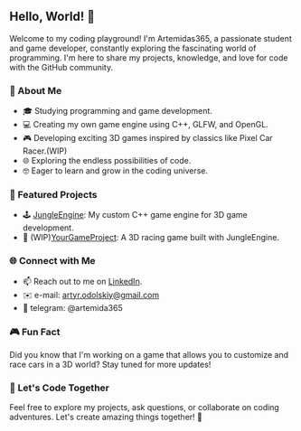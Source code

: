 ## Hello, World! 👋

Welcome to my coding playground! I'm Artemidas365, a passionate student and game developer, constantly exploring the fascinating world of programming. I'm here to share my projects, knowledge, and love for code with the GitHub community.

### 🚀 About Me

- 🎓 Studying programming and game development.
- 💻 Creating my own game engine using C++, GLFW, and OpenGL.
- 🎮 Developing exciting 3D games inspired by classics like Pixel Car Racer.(WIP)
- 🌐 Exploring the endless possibilities of code.
- 🤓 Eager to learn and grow in the coding universe.

### 🌟 Featured Projects

- 🕹️ [JungleEngine](https://github.com/Artemidas365/JungleEngine): My custom C++ game engine for 3D game development.
- 🚗 (WIP)[YourGameProject](404): A 3D racing game built with JungleEngine.

### 🌐 Connect with Me

- 📫 Reach out to me on [LinkedIn](https://www.linkedin.com/in/%D0%B0%D1%80%D1%82%D1%83%D1%80-%D0%BE%D0%B4%D0%BE%D0%BB%D1%8C%D1%81%D1%8C%D0%BA%D0%B8%D0%B9-103173249/).
- ✉️ e-mail: artyr.odolskiy@gmail.com 
- 💬 telegram: @artemida365

### 🎮 Fun Fact

Did you know that I'm working on a game that allows you to customize and race cars in a 3D world? Stay tuned for more updates!

### 📢 Let's Code Together

Feel free to explore my projects, ask questions, or collaborate on coding adventures. Let's create amazing things together! 🌌

<!---
Artemidas365/Artemidas365 is a ✨ special ✨ repository because its `README.md` (this file) appears on your GitHub profile.
You can click the Preview link to take a look at your changes.
--->

